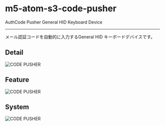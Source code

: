 # m5-atom-s3-code-pusher
AuthCode Pusher General HID Keyboard Device

-----

メール認証コードを自動的に入力するGeneral HID キーボードデバイスです。

## Detail

![CODE PUSHER](https://protopedia.net/pic/5a14d7a0-f5fd-47e6-a882-1056511ecd09.png)

## Feature

![CODE PUSHER](https://protopedia.net/pic/a026f120-9bab-4271-9790-85f70dc905d3.png)

## System

![CODE PUSHER](https://protopedia.net/pic/2be46eed-5a3d-4001-a731-b5aaddaff974.png)